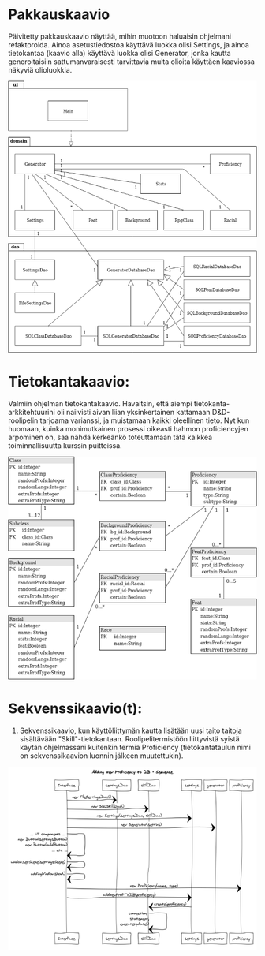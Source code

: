 # Pakkauskaavio

Päivitetty pakkauskaavio näyttää, mihin muotoon haluaisin ohjelmani refaktoroida. Ainoa asetustiedostoa käyttävä luokka olisi Settings, ja ainoa tietokantaa (kaavio alla) käyttävä luokka olisi Generator, jonka kautta generoitaisiin sattumanvaraisesti tarvittavia muita olioita käyttäen kaaviossa näkyviä olioluokkia.

<img src="https://raw.githubusercontent.com/Fumblessi/ot-harjoitustyo/master/dokumentointi/pakkauskaavio.png" width="600">

# Tietokantakaavio:

Valmiin ohjelman tietokantakaavio. Havaitsin, että aiempi tietokanta-arkkitehtuurini oli naiivisti aivan liian yksinkertainen kattamaan D&D-roolipelin tarjoama varianssi, ja muistamaan kaikki oleellinen tieto. Nyt kun huomaan, kuinka monimutkainen prosessi oikeasti hahmon proficiencyjen arpominen on, saa nähdä kerkeänkö toteuttamaan tätä kaikkea toiminnallisuutta kurssin puitteissa.

<img src="https://raw.githubusercontent.com/Fumblessi/ot-harjoitustyo/master/dokumentointi/tietokantakaavio.png" width="600">

# Sekvenssikaavio(t):

1. Sekvenssikaavio, kun käyttöliittymän kautta lisätään uusi taito taitoja sisältävään "Skill"-tietokantaan. Roolipelitermistöön liittyvistä syistä käytän ohjelmassani kuitenkin termiä Proficiency (tietokantataulun nimi on sekvenssikaavion luonnin jälkeen muutettukin).

<img src="https://raw.githubusercontent.com/Fumblessi/ot-harjoitustyo/master/dokumentointi/ProficiencynLisaaminenSekvenssi.png" width="600">
